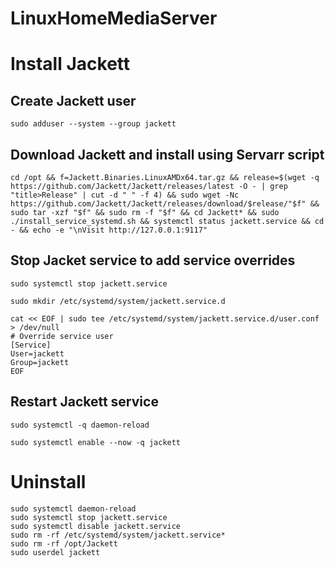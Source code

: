 # LinuxHomeMediaServer

# Install Jackett
## Create Jackett user
```
sudo adduser --system --group jackett
```

## Download Jackett and install using Servarr script
```
cd /opt && f=Jackett.Binaries.LinuxAMDx64.tar.gz && release=$(wget -q https://github.com/Jackett/Jackett/releases/latest -O - | grep "title>Release" | cut -d " " -f 4) && sudo wget -Nc https://github.com/Jackett/Jackett/releases/download/$release/"$f" && sudo tar -xzf "$f" && sudo rm -f "$f" && cd Jackett* && sudo ./install_service_systemd.sh && systemctl status jackett.service && cd - && echo -e "\nVisit http://127.0.0.1:9117"
```

## Stop Jacket service to add service overrides
```
sudo systemctl stop jackett.service
```

```
sudo mkdir /etc/systemd/system/jackett.service.d
```
```
cat << EOF | sudo tee /etc/systemd/system/jackett.service.d/user.conf > /dev/null
# Override service user
[Service]
User=jackett
Group=jackett
EOF
```

## Restart Jackett service
```
sudo systemctl -q daemon-reload
```
```
sudo systemctl enable --now -q jackett
```

# Uninstall
```
sudo systemctl daemon-reload
sudo systemctl stop jackett.service
sudo systemctl disable jackett.service
sudo rm -rf /etc/systemd/system/jackett.service*
sudo rm -rf /opt/Jackett
sudo userdel jackett
```

